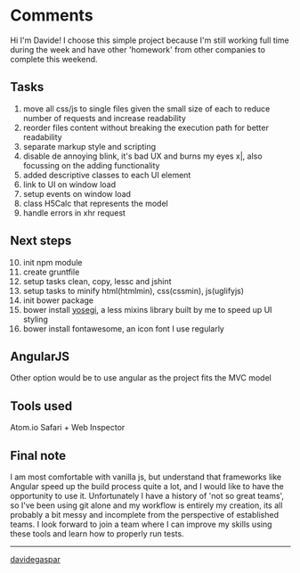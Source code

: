 Comments
===
Hi I'm Davide!
I choose this simple project because I'm still working full time during the week and have other 'homework' from other companies to complete this weekend.

## Tasks
1. move all css/js to single files given the small size of each to reduce number of requests and increase readability
2. reorder files content without breaking the execution path for better readability
3. separate markup style and scripting
4. disable de annoying blink, it's bad UX and burns my eyes x|, also focussing on the adding functionality
5. added descriptive classes to each UI element
6. link to UI on window load
7. setup events on window load
8. class H5Calc that represents the model
9. handle errors in xhr request

## Next steps
10. init npm module
11. create gruntfile
12. setup tasks clean, copy, lessc and jshint
13. setup tasks to minify html(htmlmin), css(cssmin), js(uglifyjs)
14. init bower package
15. bower install [yosegi](https://github.com/davidegaspar/yosegi), a less mixins library built by me to speed up UI styling
16. bower install fontawesome, an icon font I use regularly

## AngularJS
Other option would be to use angular as the project fits the MVC model

## Tools used
Atom.io
Safari + Web Inspector

## Final note
I am most comfortable with vanilla js, but understand that frameworks like Angular speed up the build process quite a lot, and I would like to have the opportunity to use it.
Unfortunately I have a history of 'not so great teams', so I've been using git alone and my workflow is entirely my creation, its all probably a bit messy and incomplete from the perspective of established teams. I look forward to join a team where I can improve my skills using these tools and learn how to properly run tests.

---
[davidegaspar](mailto:me@davidegaspar.com)
